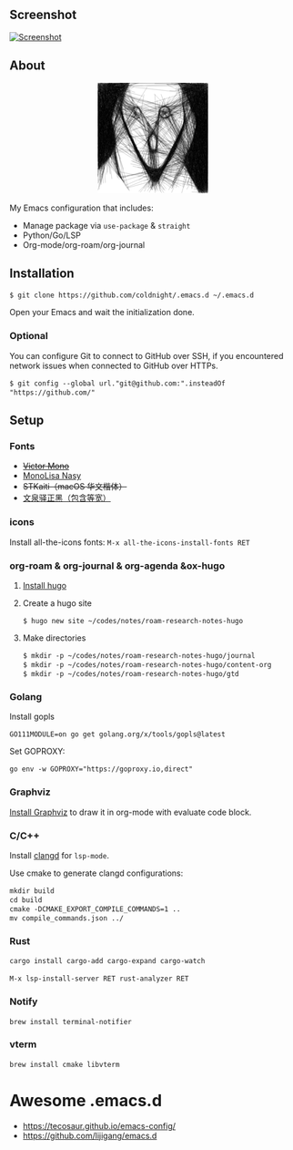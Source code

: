 
## Screenshot

[![Screenshot](https://gist.githubusercontent.com/coldnight/85f0ffc797d17754cdb20a93b5536e69/raw/18d403d216f254d66b2ebd9687b083728766047d/emacs.png)](https://gist.githubusercontent.com/coldnight/85f0ffc797d17754cdb20a93b5536e69/raw/18d403d216f254d66b2ebd9687b083728766047d/emacs.png)

## About
<p align="center">
    <img src="https://raw.githubusercontent.com/coldnight/.emacs.d/master/logo.png" alt="Emacs Configuration" />
</p>

My Emacs configuration that includes:

- Manage package via `use-package` & `straight`
- Python/Go/LSP
- Org-mode/org-roam/org-journal

## Installation

```shell
$ git clone https://github.com/coldnight/.emacs.d ~/.emacs.d
```

Open your Emacs and wait the initialization done.

### Optional

 You can configure Git to connect to GitHub over SSH, if you encountered network issues when connected to GitHub over HTTPs.

```shell
$ git config --global url."git@github.com:".insteadOf "https://github.com/"
```

## Setup

### Fonts

- <s>[Victor Mono](https://github.com/rubjo/victor-mono)</s>
- [MonoLisa Nasy](https://www.monolisa.dev/)
- <s>STKaiti（macOS 华文楷体）</s>
- [文泉驿正黑（包含等宽）](http://wenq.org/wqy2/index.cgi?Download#ZenHei_Stable)

### icons

Install all-the-icons fonts: `M-x all-the-icons-install-fonts RET`

### org-roam & org-journal & org-agenda &ox-hugo

1. [Install hugo](https://gohugo.io/getting-started/installing/)
2. Create a hugo site

	```shell
	$ hugo new site ~/codes/notes/roam-research-notes-hugo
	```
3. Make directories

	```shell
	$ mkdir -p ~/codes/notes/roam-research-notes-hugo/journal
	$ mkdir -p ~/codes/notes/roam-research-notes-hugo/content-org
	$ mkdir -p ~/codes/notes/roam-research-notes-hugo/gtd
	```

### Golang

Install gopls

```shell
GO111MODULE=on go get golang.org/x/tools/gopls@latest
```

Set GOPROXY:

``` shell
go env -w GOPROXY="https://goproxy.io,direct"
```

### Graphviz

[Install Graphviz](https://graphviz.org/download/) to draw it in org-mode with evaluate code block.

### C/C++

Install [clangd](https://clangd.llvm.org/installation.html) for `lsp-mode`.

Use cmake to generate clangd configurations:

``` shell
mkdir build
cd build
cmake -DCMAKE_EXPORT_COMPILE_COMMANDS=1 ..
mv compile_commands.json ../
```
### Rust

``` shell
cargo install cargo-add cargo-expand cargo-watch
```

`M-x lsp-install-server RET rust-analyzer RET`

### Notify

``` shell
brew install terminal-notifier
```
### vterm

``` shell
brew install cmake libvterm
```

# Awesome .emacs.d

- https://tecosaur.github.io/emacs-config/
- https://github.com/lijigang/emacs.d
